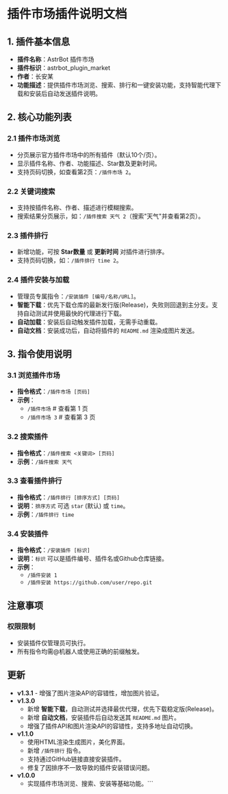 # 插件市场插件说明文档

## 1. 插件基本信息
- **插件名称**：AstrBot 插件市场
- **插件标识**：astrbot_plugin_market
- **作者**：长安某
- **功能描述**：提供插件市场浏览、搜索、排行和一键安装功能，支持智能代理下载和安装后自动发送插件说明。

## 2. 核心功能列表
### 2.1 插件市场浏览
- 分页展示官方插件市场中的所有插件（默认10个/页）。
- 显示插件名称、作者、功能描述、Star数及更新时间。
- 支持页码切换，如查看第2页：`/插件市场 2`。

### 2.2 关键词搜索
- 支持按插件名称、作者、描述进行模糊搜索。
- 搜索结果分页展示，如：`/插件搜索 天气 2`（搜索"天气"并查看第2页）。

### 2.3 插件排行
- 新增功能，可按 **Star数量** 或 **更新时间** 对插件进行排序。
- 支持页码切换，如：`/插件排行 time 2`。

### 2.4 插件安装与加载
- 管理员专属指令：`/安装插件 [编号/名称/URL]`。
- **智能下载**：优先下载仓库的最新发行版(Release)，失败则回退到主分支。支持自动测试并使用最快的代理进行下载。
- **自动加载**：安装后自动触发插件加载，无需手动重载。
- **自动文档**：安装成功后，自动将插件的 `README.md` 渲染成图片发送。

## 3. 指令使用说明
### 3.1 浏览插件市场
- **指令格式**：`/插件市场 [页码]`
- **示例**：
    - `/插件市场`  # 查看第 1 页
    - `/插件市场 3` # 查看第 3 页

### 3.2 搜索插件
- **指令格式**：`/插件搜索 <关键词> [页码]`
- **示例**：`/插件搜索 天气`

### 3.3 查看插件排行
- **指令格式**：`/插件排行 [排序方式] [页码]`
- **说明**：`排序方式` 可选 `star` (默认) 或 `time`。
- **示例**：`/插件排行 time`

### 3.4 安装插件
- **指令格式**：`/安装插件 [标识]`
- **说明**：`标识` 可以是插件编号、插件名或Github仓库链接。
- **示例**：
    - `/插件安装 1`
    - `/插件安装 https://github.com/user/repo.git`

## 注意事项
### 权限限制
- 安装插件仅管理员可执行。
- 所有指令均需@机器人或使用正确的前缀触发。

## 更新
- **v1.3.1**
      - 增强了图片渲染API的容错性，增加图片验证。
- **v1.3.0**
    - 新增 **智能下载**，自动测试并选择最优代理，优先下载稳定版(Release)。
    - 新增 **自动文档**，安装插件后自动发送其 `README.md` 图片。
    - 增强了插件API和图片渲染API的容错性，支持多地址自动切换。
- **v1.1.0**
    - 使用HTML渲染生成图片，美化界面。
    - 新增 `/插件排行` 指令。
    - 支持通过GitHub链接直接安装插件。
    - 修复了因排序不一致导致的插件安装错误问题。
- **v1.0.0**
    - 实现插件市场浏览、搜索、安装等基础功能。```
